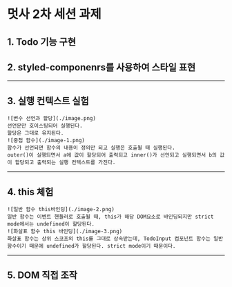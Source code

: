# 멋사 2차 세션 과제

## 1. Todo 기능 구현

## 2. styled-componenrs를 사용하여 스타일 표현

---

## 3. 실행 컨텍스트 실험

    ![변수 선언과 할당](./image.png)
    선언문만 호이스팅되어 실행된다.
    할당은 그대로 유지된다.
    ![중첩 함수](./image-1.png)
    함수가 선언되면 함수의 내용이 정의만 되고 실행은 호출될 때 실행된다.
    outer()이 실행되면서 a에 값이 할당되어 출력되고 inner()가 선언되고 실행되면서 b의 값이 할당되고 출력되는 실행 컨텍스트를 가진다.

---

## 4. this 체험

    ![일반 함수 this바인딩](./image-2.png)
    일반 함수는 이벤트 핸들러로 호출될 때, this가 해당 DOM요소로 바인딩되지만 strict mode에서는 undefined이 할당된다.
    ![화살표 함수 this 바인딩](./image-3.png)
    화살표 함수는 상위 스코프의 this를 그대로 상속받는데, TodoInput 컴포넌트 함수는 일반 함수이기 때문에 undefined가 할당된다. strict mode이기 때문이다.

---

## 5. DOM 직접 조작
